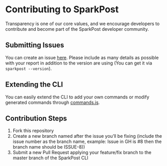 # Contributing to SparkPost

Transparency is one of our core values, and we encourage developers to contribute and become part of the SparkPost developer community.

## Submitting Issues

You can create an issue [here](https://github.com/SparkPost/node-sparkpost-cli/issues). Please include as many details as possible with your report in addition to the version are using (You can get it via `sparkpost --version`).


## Extending the CLI
You can easily extend the CLI to add your own commands or modify generated commands through [commands.js](https://github.com/SparkPost/node-sparkpost-cli/blob/master/COMMANDS.md).

## Contribution Steps
1. Fork this repository
2. Create a new branch named after the issue you’ll be fixing (include the issue number as the branch name, example: Issue in GH is #8 then the branch name should be ISSUE-8)) 
3. Submit a new Pull Request applying your feature/fix branch to the master branch of the SparkPost CLI